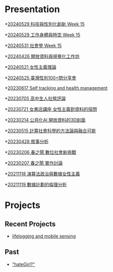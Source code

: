 # Presentation
*[20240529 科技與性別化創新 Week 15]()

*[20240529 工作身體與時空 Week 15](https://docs.google.com/presentation/d/e/2PACX-1vSzm81T8zfMa_LgNsd5xoRpn1TgbjAe3kjlUyO946bg36DmOKj9Q7v48_adjyvjQlQDUAYsiwCQ0Hjd/pub?start=false&loop=false&delayms=3000)

*[20240531 社會學 Week 15]()

*[20240426 開放資料與視覺化工作坊]()

*[20240521 女性主義理論]()

*[20240525 臺灣性別100+問分享會]()

*[20230617 Self tracking and health management]()

*[20230705 高中生人社營評論]()

*[20230721 女書店講座 女性主義對資料的探問]()

*[20230214 公共化AI 開放資料的3D剖面]()

*[20230515 計算社會科學的方法論與融合可能]()

*[20230428 敘事分析]()

*[20230206 春之鬧 數位社會新挑戰]()

*[20230207 春之鬧 實作討論]()


*[20211118 演算法政治與數據女性主義]()

*[20211119 數據計劃的倫理分析]()


# Projects

## Recent Projects
* [lifelogging and mobile sensing]()

## Past
* ["hateGirl?"]()

